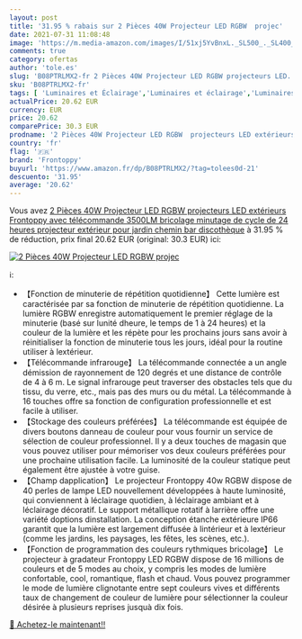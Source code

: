 ```yaml
---
layout: post
title: '31.95 % rabais sur 2 Pièces 40W Projecteur LED RGBW  projec'
date: 2021-07-31 11:08:48
image: 'https://m.media-amazon.com/images/I/51xj5YvBnxL._SL500_._SL400_.jpg'
comments: true
category: ofertas
author: 'tole.es'
slug: 'B08PTRLMX2-fr 2 Pièces 40W Projecteur LED RGBW projecteurs LED...'
sku: 'B08PTRLMX2-fr'
tags: [ 'Luminaires et Éclairage','Luminaires et éclairage','Luminaires extérieur','frontoppy','Éclairage mural dextérieur', ]
actualPrice: 20.62 EUR
currency: EUR
price: 20.62
comparePrice: 30.3 EUR
prodname: '2 Pièces 40W Projecteur LED RGBW  projecteurs LED extérieurs Frontoppy avec télécommande  3500LM  bricolage  minutage de cycle de 24 heures  projecteur extérieur pour jardin  chemin  bar  discothèque'
country: 'fr'
flag: '🇫🇷'
brand: 'Frontoppy'
buyurl: 'https://www.amazon.fr/dp/B08PTRLMX2/?tag=tolees0d-21'
descuento: '31.95'
average: '20.62'
---
```


Vous avez [2 Pièces 40W Projecteur LED RGBW  projecteurs LED extérieurs Frontoppy avec télécommande  3500LM  bricolage  minutage de cycle de 24 heures  projecteur extérieur pour jardin  chemin  bar  discothèque](https://www.amazon.fr/dp/B08PTRLMX2/?tag=tolees0d-21)  à  31.95 % de réduction, prix final  20.62 EUR (original: 30.3 EUR) ici:

[![2 Pièces 40W Projecteur LED RGBW  projec](https://m.media-amazon.com/images/I/51xj5YvBnxL._SL500_._SL400_.jpg)](https://www.amazon.fr/dp/B08PTRLMX2/?tag=tolees0d-21)

ℹ️:

- 【Fonction de minuterie de répétition quotidienne】 Cette lumière est caractérisée par sa fonction de minuterie de répétition quotidienne. La lumière RGBW enregistre automatiquement le premier réglage de la minuterie (basé sur lunité dheure, le temps de 1 à 24 heures) et la couleur de la lumière et les répète pour les prochains jours sans avoir à réinitialiser la fonction de minuterie tous les jours, idéal pour la routine utiliser à lextérieur.
- 【Télécommande infrarouge】 La télécommande connectée a un angle démission de rayonnement de 120 degrés et une distance de contrôle de 4 à 6 m. Le signal infrarouge peut traverser des obstacles tels que du tissu, du verre, etc., mais pas des murs ou du métal. La télécommande à 16 touches offre sa fonction de configuration professionnelle et est facile à utiliser.
- 【Stockage des couleurs préférées】 La télécommande est équipée de divers boutons danneau de couleur pour vous fournir un service de sélection de couleur professionnel. Il y a deux touches de magasin que vous pouvez utiliser pour mémoriser vos deux couleurs préférées pour une prochaine utilisation facile. La luminosité de la couleur statique peut également être ajustée à votre guise.
- 【Champ dapplication】 Le projecteur Frontoppy 40w RGBW dispose de 40 perles de lampe LED nouvellement développées à haute luminosité, qui conviennent à léclairage quotidien, à léclairage ambiant et à léclairage décoratif. Le support métallique rotatif à larrière offre une variété doptions dinstallation. La conception étanche extérieure IP66 garantit que la lumière est largement diffusée à lintérieur et à lextérieur (comme les jardins, les paysages, les fêtes, les scènes, etc.).
- 【Fonction de programmation des couleurs rythmiques bricolage】 Le projecteur à gradateur Frontoppy LED RGBW dispose de 16 millions de couleurs et de 5 modes au choix, y compris les modes de lumière confortable, cool, romantique, flash et chaud. Vous pouvez programmer le mode de lumière clignotante entre sept couleurs vives et différents taux de changement de couleur de lumière pour sélectionner la couleur désirée à plusieurs reprises jusquà dix fois.

[🛒 Achetez-le maintenant!!](https://www.amazon.fr/dp/B08PTRLMX2/?tag=tolees0d-21)
